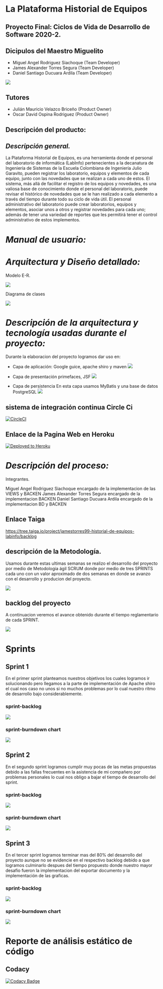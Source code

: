<br></br>

# La Plataforma Historial de Equipos

## Proyecto Final: Ciclos de Vida de Desarrollo de Software 2020-2. 

## Dicipulos del Maestro Miguelito


- Miguel Angel Rodriguez Siachoque (Team Developer)
- James Alexander Torres Segura (Team Developer)
- Daniel Santiago Ducuara Ardila (Team Developer)

![](/src/main/webapp/img/Logo.png)

## Tutores

- Julián Mauricio Velazco Briceño (Product Owner)
- Oscar David Ospina Rodriguez (Product Owner)

## Descripción del producto:

## *Descripción general.*

La Plataforma Historial de Equipos, es una herramienta donde el personal del laboratorio de informática (LabInfo) pertenecientes a la decanatura de Ingeniería de Sistemas de la Escuela Colombiana de Ingeniería Julio Garavito, pueden registrar los laboratorio, equipos y elementos de cada equipo, junto con las novedades que se realizan a cada uno de estos. 
El sistema, más allá de facilitar el registro de los equipos y novedades, es una valiosa base de conocimiento donde el personal del laboratorio, puede revisar el histórico de novedades que se le han realizado a cada elemento a través del tiempo durante todo su ciclo de vida útil. 
El personal administrativo del laboratorio puede crear laboratorios, equipos y elementos, asociar unos a otros y registrar novedades para cada uno; además de tener una variedad de reportes que les permitirá tener el control administrativo de estos implementos.

# *Manual de usuario:*

# *Arquitectura y Diseño detallado:*

Modelo E-R.

![](diseño/md.png)

Diagrama de clases

![](diseño/bd.jpeg)

# *Descripción de la arquitectura y tecnología usadas durante el proyecto:*

Durante la elaboracion del proyecto logramos dar uso en:

- Capa de aplicación:
  Google guice, apache shiro y maven
  ![](/src/main/webapp/img/shiro.png)

- Capa de presentación
  primefaces, JSF 
  ![](/src/main/webapp/img/jsf.jpg)

- Capa de persistencia
  En esta capa usamos MyBatis y una base de datos PostgreSQL
  ![](/src/main/webapp/img/sql.jpg)

## sistema de integración continua Circle Ci
[![CircleCI](https://circleci.com/gh/PDSW-ECI/base-proyectos.svg?style=svg)](https://app.circleci.com/pipelines/github/20202-PROYCVDS-LOS-DISCIPULOS-DE-MIGUE/MAESTRO-MIGUELITO)

## Enlace de la Pagina Web en Heroku
[![Deployed to Heroku](https://www.herokucdn.com/deploy/button.png)](https://los-discipulos-de-miguelito.herokuapp.com/Login.xhtml)


# *Descripción del proceso:*

Integrantes.

Miguel Angel Rodriguez Siachoque encargado de la implementacion de las VIEWS y BACKEN
James Alexander Torres Segura encargado de la implementacion BACKEN
Daniel Santiago Ducuara Ardila encargado de la implementacion BD y BACKEN


## Enlace Taiga
https://tree.taiga.io/project/jamestorres99-historial-de-equipos-labinfo/backlog

## descripción de la Metodología.

Usamos durante estas ultimas semanas se realizo el desarrollo del proyecto por medio de Metodologia ágil SCRUM donde por medio de tres SPRINTS cada uno con un valor aproximado de dos semanas en donde se avanzo con el desarrollo y producion del proyecto.

![](/src/main/webapp/img/a.png)

## backlog del proyecto
A continuacion veremos el avance obtenido durante el tiempo reglamentario de cada SPRINT.

![](/src/main/webapp/img/back.PNG)

# Sprints

## Sprint 1
En el primer sprint planteamos nuestros objetivos los cuales logramos ir solucionando pero llegamos a la parte de implementación de Apache shiro el cual nos caso no unos si no 
muchos problemas por lo cual nuestro ritmo de desarrollo bajo considerablemente.

### sprint-backlog
![](/src/main/webapp/img/sp1.PNG)

### sprint-burndown chart
![](/src/main/webapp/img/back1.PNG)

## Sprint 2
En el segundo sprint logramos cumplir muy pocas de las metas propuestas debido a las fallas frecuentes en la asistencia de mi compañero por problemas personales lo cual nos obligo a bajar el tiempo de desarrollo del sprint.
### sprint-backlog
![](/src/main/webapp/img/sp2.PNG)

### sprint-burndown chart
![](/src/main/webapp/img/back2.PNG)

## Sprint 3
En el tercer sprint logramos terminar mas del 80% del desarrollo del proyecto aunque no se evidencie en el respectivo backlog debido a que logramos culminarlo despues del tiempo propuesto donde nuestro mayor desafio fueron la implementacion del exportar documento y la implementación de las graficas.
### sprint-backlog
![](/src/main/webapp/img/sp3.PNG)

### sprint-burndown chart
![](/src/main/webapp/img/back3.PNG)

# Reporte de análisis estático de código
## Codacy
[![Codacy Badge](https://api.codacy.com/project/badge/Grade/9106912acf4e42f38eef7f27eb0c8522)](https://app.codacy.com/gh/20202-PROYCVDS-LOS-DISCIPULOS-DE-MIGUE/MAESTRO-MIGUELITO/dashboard)
